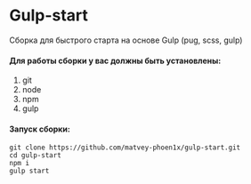 # Gulp-start
Сборка для быстрого старта на основе Gulp (pug, scss, gulp)

#### Для работы сборки у вас должны быть установлены:
1) git
2) node
3) npm
4) gulp


#### Запуск сборки:
```shell
git clone https://github.com/matvey-phoen1x/gulp-start.git
cd gulp-start
npm i
gulp start
```
